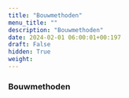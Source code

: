 ```yaml
---
title: "Bouwmethoden"
menu_title: ""
description: "Bouwmethoden"
date: 2024-02-01 06:00:01+00:197
draft: False
hidden: True
weight:
---
```

### Bouwmethoden


